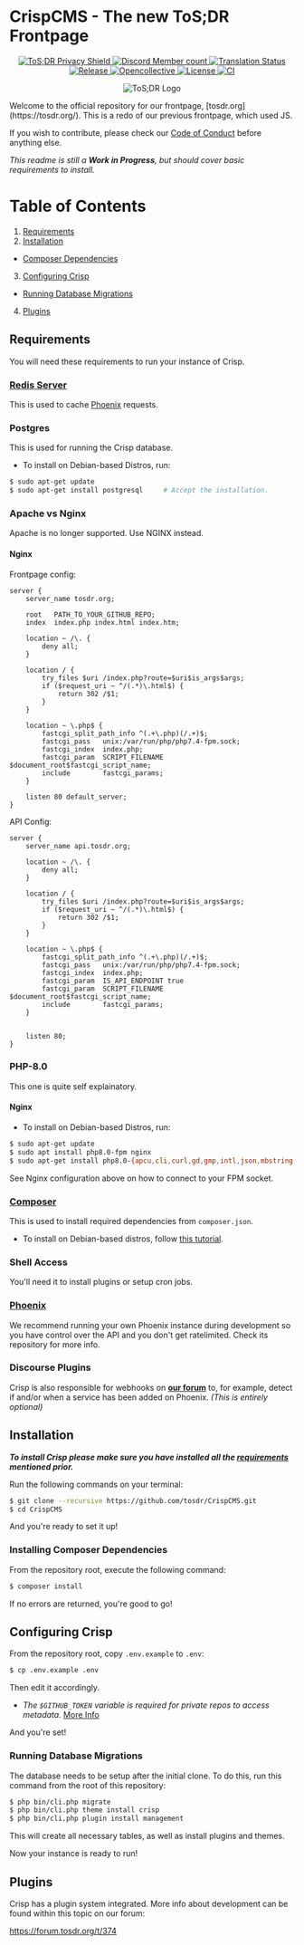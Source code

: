 # CrispCMS - The new ToS;DR Frontpage



<!--suppress HtmlDeprecatedAttribute -->
<p align="center">
  <a href="https://tosdr.org/en/service/596" title="Privacy Grade">
    <img alt="ToS;DR Privacy Shield" src="https://shields.tosdr.org/tosdr.svg">
  </a>
  <a href="https://discord.gg/tosdr" title="Join the Discord chat at https://discord.gg/tosdr">
    <img alt="Discord Member count" src="https://img.shields.io/discord/324969783508467715.svg">
  </a>
  <a href="https://translate.tosdr.org/engage/crispcms/" title="Translations">
    <img alt="Translation Status" src="https://translate.tosdr.org/widgets/crispcms/-/svg-badge.svg">
  </a>
  <a href="https://github.com/tosdr/CrispCMS/releases/latest" title="GitHub release">
    <img alt="Release" src="https://img.shields.io/github/release/tosdr/CrispCMS.svg">
  </a>
  <a href="https://opencollective.com/tosdr" title="Become a backer/sponsor of ToS;DR">
    <img alt="Opencollective" src="https://opencollective.com/tosdr/tiers/backers/badge.svg?label=backers&color=brightgreen">
  </a>
  <a href="https://opensource.org/licenses/GPL-3.0" title="License: GPL-3.0">
    <img alt="License" src="https://img.shields.io/badge/License-GPL%203.0-blue.svg">
  </a>
  <a href="https://ci.tosdr.org/tosdr/CrispCMS" title="Build Status">
    <img alt="CI" src="https://ci.tosdr.org/api/badges/tosdr/CrispCMS/status.svg">
  </a>
</p>

<p align="center">
	<img alt="ToS;DR Logo" src="https://tosdr-branding.s3.eu-west-2.jbcdn.net/tosdr-logo-128-w.svg">
</p>
Welcome to the official repository for our frontpage, [tosdr.org](https://tosdr.org/).
This is a redo of our previous frontpage, which used JS.

If you wish to contribute, please check our [Code of Conduct](https://github.com/tosdr/CrispCMS/blob/master/CODE_OF_CONDUCT.md) before anything else.

_This readme is still a **Work in Progress**, but should cover basic requirements to install._

# Table of Contents

1. [Requirements](#requirements)
2. [Installation](#installation)
  * [Composer Dependencies](#installing-composer-dependencies)
3. [Configuring Crisp](#configuring-crisp)
  * [Running Database Migrations](#running-database-migrations)
4. [Plugins](#plugins)

## Requirements

You will need these requirements to run your instance of Crisp.

### [Redis Server](https://redis.io/)

This is used to cache [Phoenix](https://edit.tosdr.org/) requests.

### Postgres
This is used for running the Crisp database.

- To install on Debian-based Distros, run:

```bash
$ sudo apt-get update
$ sudo apt-get install postgresql     # Accept the installation.
```


### Apache vs Nginx

Apache is no longer supported. Use NGINX instead.

#### Nginx

Frontpage config:
```nginx
server {
    server_name tosdr.org;

    root   PATH_TO_YOUR_GITHUB_REPO;
    index  index.php index.html index.htm;

    location ~ /\. {
        deny all;
    }

    location / {
        try_files $uri /index.php?route=$uri$is_args$args;
        if ($request_uri ~ ^/(.*)\.html$) {
            return 302 /$1;
        }
    }

    location ~ \.php$ {
        fastcgi_split_path_info ^(.+\.php)(/.+)$;
        fastcgi_pass   unix:/var/run/php/php7.4-fpm.sock;
        fastcgi_index  index.php;
        fastcgi_param  SCRIPT_FILENAME $document_root$fastcgi_script_name;
        include        fastcgi_params;
    }

    listen 80 default_server;
}
```

API Config:
```nginx
server {
    server_name api.tosdr.org;

    location ~ /\. {
        deny all;
    }

    location / {
        try_files $uri /index.php?route=$uri$is_args$args;
        if ($request_uri ~ ^/(.*)\.html$) {
            return 302 /$1;
        }
    }

    location ~ \.php$ {
        fastcgi_split_path_info ^(.+\.php)(/.+)$;
        fastcgi_pass   unix:/var/run/php/php7.4-fpm.sock;
        fastcgi_index  index.php;
        fastcgi_param  IS_API_ENDPOINT true
        fastcgi_param  SCRIPT_FILENAME $document_root$fastcgi_script_name;
        include        fastcgi_params;
    }


    listen 80;
}
```

### PHP-8.0
This one is quite self explainatory.


#### Nginx

- To install on Debian-based Distros, run:

```bash
$ sudo apt-get update
$ sudo apt install php8.0-fpm nginx
$ sudo apt-get install php8.0-{apcu,cli,curl,gd,gmp,intl,json,mbstring,pgsql,redis,xml,zip} # The dependencies
```

See Nginx configuration above on how to connect to your FPM socket.

### [Composer](https://getcomposer.org/)
This is used to install required dependencies from `composer.json`.

- To install on Debian-based distros, follow [this tutorial](https://www.digitalocean.com/community/tutorials/how-to-install-composer-on-ubuntu-20-04-quickstart).

### Shell Access
You'll need it to install plugins or setup cron jobs.

### [Phoenix](https://github.com/tosdr/edit.tosdr.org)
We recommend running your own Phoenix instance during development so you have control over the API and you don't get ratelimited. Check its repository for more info.

### Discourse Plugins
Crisp is also responsible for webhooks on [**our forum**](https://forum.tosdr.org/) to, for example, detect if and/or when a service has been added on Phoenix. _(This is entirely optional)_

## Installation

***To install Crisp please make sure you have installed all the [requirements](#requirements) mentioned prior.***

Run the following commands on your terminal:

```bash
$ git clone --recursive https://github.com/tosdr/CrispCMS.git
$ cd CrispCMS
```

And you're ready to set it up!

### Installing Composer Dependencies

From the repository root, execute the following command:

```bash
$ composer install
```

If no errors are returned, you're good to go!

## Configuring Crisp

From the repository root, copy `.env.example` to `.env`:

```bash
$ cp .env.example .env
```

Then edit it accordingly.

* _The `$GITHUB_TOKEN` variable is required for private repos to access metadata._ [More Info](https://docs.github.com/en/github/authenticating-to-github/creating-a-personal-access-token)

And you're set!

### Running Database Migrations

The database needs to be setup after the initial clone. To do this, run this command from the root
of this repository:

```bash
$ php bin/cli.php migrate
$ php bin/cli.php theme install crisp
$ php bin/cli.php plugin install management
```

This will create all necessary tables, as well as install plugins and themes.

Now your instance is ready to run!

## Plugins

Crisp has a plugin system integrated. More info about development can be found within this topic on our forum:

https://forum.tosdr.org/t/374
